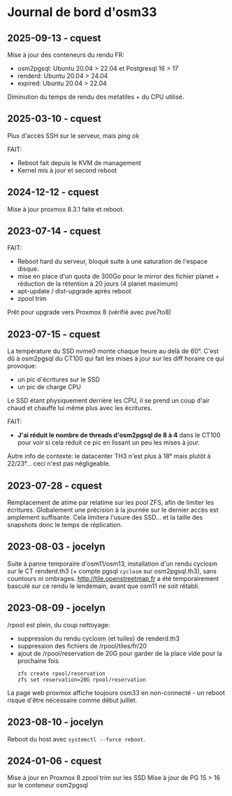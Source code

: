 # Journal de bord d'osm33

## 2025-09-13 - cquest

Mise à jour des conteneurs du rendu FR:
- osm2pgsql: Ubuntu 20.04 > 22.04 et Postgresql 16 > 17
- renderd: Ubuntu 20.04 > 24.04
- expired: Ubuntu 20.04 > 22.04

Diminution du temps de rendu des metatiles + du CPU utilisé.

## 2025-03-10 - cquest

Plus d'accès SSH sur le serveur, mais ping ok

FAIT:
- Reboot fait depuis le KVM de management
- Kernel mis à jour et second reboot

## 2024-12-12 - cquest

Mise à jour proxmox 8.3.1 faite et reboot.

## 2023-07-14 - cquest

FAIT:
- Reboot hard du serveur, bloqué suite à une saturation de l'espace disque.
- mise en place d'un quota de 300Go pour le mirror des fichier planet + réduction de la rétention à 20 jours (4 planet maximum)
- apt-update / dist-upgrade  après reboot
- zpool trim 

Prêt pour upgrade vers Proxmox 8 (vérifié avec pve7to8)

## 2023-07-15 - cquest

La température du SSD nvme0 monte chaque heure au delà de 60°.
C'est dû à osm2pgsql du CT100 qui fait les mises à jour sur les diff horaire ce qui provoque:
- un pic d'écritures sur le SSD
- un pic de charge CPU

Le SSD étant physiquement derrière les CPU, il se prend un coup d'air chaud et chauffe lui même plus avec les écritures.

FAIT:
- **J'ai réduit le nombre de threads d'osm2pgsql de 8 à 4** dans le CT100 pour voir si cela réduit ce pic en lissant un peu les mises à jour.

Autre info de contexte: le datacenter TH3 n'est plus à 18° mais plutôt à 22/23°... ceci n'est pas négligeable.

## 2023-07-28 - cquest

Remplacement de atime par relatime sur les pool ZFS, afin de limiter les écritures.
Globalement une précision à la journée sur le dernier accès est amplement suffisante.
Cela limitera l'usure des SSD... et la taille des snapshots donc le temps de réplication.

## 2023-08-03 - jocelyn

Suite à panne temporaire d'osm11/osm13, installation d'un rendu cyclosm sur le CT renderd.th3 (+ compte pgsql `cyclosm` sur osm2pgsql.th3), sans countours ni ombrages. http://tile.openstreetmap.fr a été temporairement basculé sur ce rendu le lendemain, avant que osm11 ne soit rétabli.

## 2023-08-09 - jocelyn

/rpool est plein, du coup nettoyage:
  - suppression du rendu cyclosm (et tuiles) de renderd.th3
  - suppression des fichiers de /rpool/tiles/fr/20
  - ajout de /rpool/reservation de 20G pour garder de la place vide pour la prochaine fois
    ```
    zfs create rpool/reservation
    zfs set reservation=20G rpool/reservation
    ```

La page web proxmox affiche toujours osm33 en non-connecté - un reboot risque d'être nécessaire comme début juillet.

## 2023-08-10 - jocelyn

Reboot du host avec `systemctl --force reboot`.

## 2024-01-06 - cquest

Mise à jour en Proxmox 8
zpool trim sur les SSD
Mise à jour de PG 15 > 16 sur le conteneur osm2pgsql
